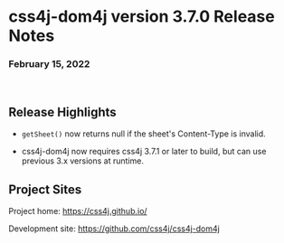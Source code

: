 # css4j-dom4j version 3.7.0 Release Notes

### February 15, 2022

<br/>

## Release Highlights

- `getSheet()` now returns null if the sheet's Content-Type is invalid.

- css4j-dom4j now requires css4j 3.7.1 or later to build, but can use previous
  3.x versions at runtime.


## Project Sites

Project home: https://css4j.github.io/

Development site: https://github.com/css4j/css4j-dom4j
